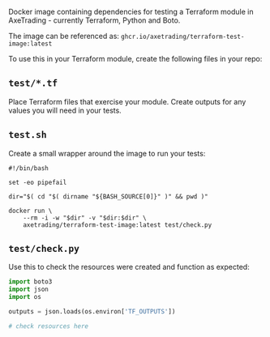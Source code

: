 Docker image containing dependencies for testing a Terraform module in AxeTrading - currently Terraform,
Python and Boto.

The image can be referenced as: `ghcr.io/axetrading/terraform-test-image:latest`

To use this in your Terraform module, create the following files in your repo:

## `test/*.tf`

Place Terraform files that exercise your module. Create outputs for any values you will need in your tests.

## `test.sh`

Create a small wrapper around the image to run your tests:

```shell
#!/bin/bash

set -eo pipefail

dir="$( cd "$( dirname "${BASH_SOURCE[0]}" )" && pwd )"

docker run \
    --rm -i -w "$dir" -v "$dir:$dir" \
    axetrading/terraform-test-image:latest test/check.py
```

## `test/check.py`

Use this to check the resources were created and function as expected:

```python
import boto3
import json
import os

outputs = json.loads(os.environ['TF_OUTPUTS'])

# check resources here
```